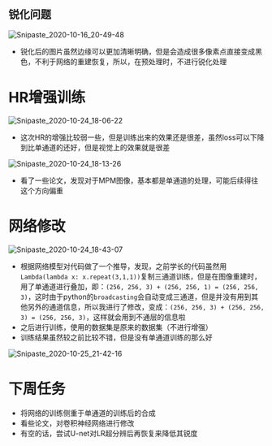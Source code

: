 ## 锐化问题

![Snipaste_2020-10-16_20-49-48](https://tvax3.sinaimg.cn/large/005tpOh1ly1gjw21wgtnij30t70b3q4q.jpg)

- 锐化后的图片虽然边缘可以更加清晰明确，但是会造成很多像素点直接变成黑色，不利于网络的重建恢复，所以，在预处理时，不进行锐化处理

# HR增强训练

![Snipaste_2020-10-24_18-06-22](https://tvax2.sinaimg.cn/large/005tpOh1ly1gk0l10loixj31ar0fnahu.jpg)

- 这次HR的增强比较弱一些，但是训练出来的效果还是很差，虽然loss可以下降到比单通道的还好，但是视觉上的效果就是很差

![Snipaste_2020-10-24_18-13-26](https://tvax3.sinaimg.cn/large/005tpOh1ly1gk0l80oho7j30wi0hxq5l.jpg)

- 看了一些论文，发现对于MPM图像，基本都是单通道的处理，可能后续得往这个方向偏重

# 网络修改

![Snipaste_2020-10-24_18-43-07](https://tvax4.sinaimg.cn/large/005tpOh1ly1gk0m2y0mwrj31a00e7aeb.jpg)

- 根据网络模型对代码做了一个推导，发现，之前学长的代码虽然用`Lambda(lambda x: x.repeat(3,1,1))`复制三通道训练，但是在图像重建时，用了单通道进行叠加，即：`(256, 256, 3) + (256, 256, 1) = (256, 256, 3)`，这时由于python的`broadcasting`会自动变成三通道，但是并没有用到其他另外的通道信息，所以我进行了修改，变成：`(256, 256, 3) + (256, 256, 3) = (256, 256, 3)`，这样就会用到不通层的信息啦
- 之后进行训练，使用的数据集是原来的数据集（不进行增强）
- 训练结果虽然较之前比较不错，但是没有单通道训练的那么好

![Snipaste_2020-10-25_21-42-16](https://tva1.sinaimg.cn/large/005tpOh1ly1gk1ww6169cj30xr0nbgrm.jpg)

# 下周任务

- 将网络的训练侧重于单通道的训练后的合成
- 看些论文，对卷积神经网络进行修改
- 有空的话，尝试U-net对LR超分辨后再恢复来降低其锐度

